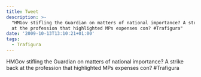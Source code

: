 ```yaml
---
title: Tweet
description: >-
  "HMGov stifling the Guardian on matters of national importance? A strike back
  at the profession that highlighted MPs expenses con? #Trafigura"
date: '2009-10-13T13:10:21+01:00'
tags:
  - Trafigura
---
```

HMGov stifling the Guardian on matters of national importance? A strike back at the profession that highlighted MPs expenses con? #Trafigura

